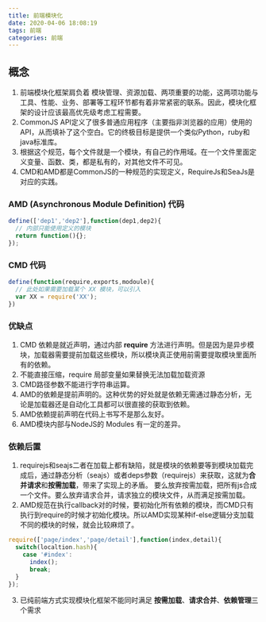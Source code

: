 ```yaml
---
title: 前端模块化
date: 2020-04-06 18:08:19
tags: 前端
categories: 前端
---
```

## 概念
1. 前端模块化框架肩负着 模块管理、资源加载、两项重要的功能，这两项功能与工具、性能、业务、部署等工程环节都有着非常紧密的联系。因此，模块化框架的设计应该最高优先级考虑工程需要。
2. CommonJS API定义了很多普通应用程序（主要指非浏览器的应用）使用的API，从而填补了这个空白。它的终极目标是提供一个类似Python，ruby和java标准库。
3. 根据这个规范，每个文件就是一个模块，有自己的作用域。在一个文件里面定义变量、函数、类，都是私有的，对其他文件不可见。
4. CMD和AMD都是CommonJS的一种规范的实现定义，RequireJs和SeaJs是对应的实践。

### AMD (Asynchronous Module Definition) 代码
```js
define(['dep1','dep2'],function(dep1,dep2){
  // 内部只能使用定义的模块
  return function(){};
});
```

### CMD 代码
```js
define(function(require,exports,modoule){
  // 此处如果需要加载某个 XX 模块，可以引入
  var XX = require('XX');
})
```

### 优缺点
1. CMD 依赖是就近声明，通过内部 **require** 方法进行声明。但是因为是异步模块，加载器需要提前加载这些模块，所以模块真正使用前需要提取模块里面所有的依赖。
2. 不能直接压缩，require 局部变量如果替换无法加载加载资源
3. CMD路径参数不能进行字符串运算。
4. AMD的依赖是提前声明的。这种优势的好处就是依赖无需通过静态分析，无论是加载器还是自动化工具都可以很直接的获取到依赖。
5. AMD依赖提前声明在代码上书写不是那么友好。
6. AMD模块内部与NodeJS的 Modules 有一定的差异。

### 依赖后置
1. requirejs和seajs二者在加载上都有缺陷，就是模块的依赖要等到模块加载完成后，通过静态分析（seajs）或者deps参数（requirejs）来获取，这就为**合并请求**和**按需加载**，带来了实现上的矛盾。
要么放弃按需加载，把所有js合成一个文件。要么放弃请求合并，请求独立的模块文件，从而满足按需加载。
2. AMD规范在执行callback对的时候，要初始化所有依赖的模块，而CMD只有执行到require的时候才初始化模块。所以AMD实现某种if-else逻辑分支加载不同的模块的时候，就会比较麻烦了。
```js
require(['page/index','page/detail'],function(index,detail){
  switch(localtion.hash){
    case '#index':
      index();
      break;
  }
});
```
3. 已纯前端方式实现模块化框架不能同时满足 **按需加载**、**请求合并**、**依赖管理**三个需求
